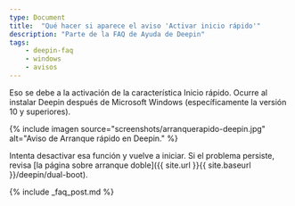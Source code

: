 ```yaml
---
type: Document
title:  "Qué hacer si aparece el aviso 'Activar inicio rápido'"
description: "Parte de la FAQ de Ayuda de Deepin"
tags:
    - deepin-faq
    - windows
    - avisos
---
```


Eso se debe a la activación de la característica Inicio rápido. Ocurre al instalar Deepin después de Microsoft Windows (específicamente la versión 10 y superiores).

{% include imagen source="screenshots/arranquerapido-deepin.jpg" alt="Aviso de Arranque rápido en Deepin." %}

Intenta desactivar esa función y vuelve a iniciar. Si el problema persiste, revisa [la página sobre arranque doble]({{ site.url }}{{ site.baseurl }}/deepin/dual-boot).

{% include _faq_post.md %}

